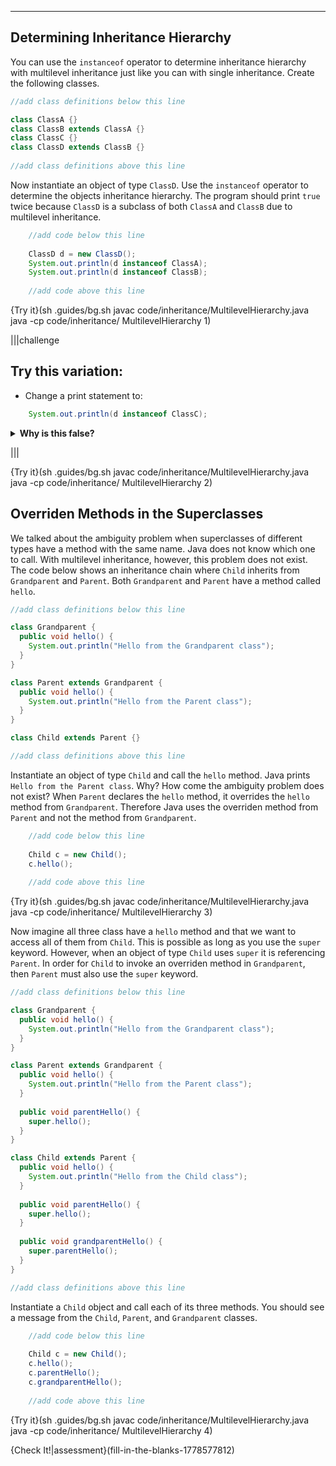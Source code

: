 ----------

## Determining Inheritance Hierarchy

You can use the `instanceof` operator to determine inheritance hierarchy with multilevel inheritance just like you can with single inheritance. Create the following classes.

```java
//add class definitions below this line

class ClassA {}
class ClassB extends ClassA {}
class ClassC {}
class ClassD extends ClassB {}
 
//add class definitions above this line
```

Now instantiate an object of type `ClassD`. Use the `instanceof` operator to determine the objects inheritance hierarchy. The program should print `true` twice because `ClassD` is a subclass of both `ClassA` and `ClassB` due to multilevel inheritance.

```java
    //add code below this line
  
    ClassD d = new ClassD();
    System.out.println(d instanceof ClassA);
    System.out.println(d instanceof ClassB);
  
    //add code above this line  
```

{Try it}(sh .guides/bg.sh javac code/inheritance/MultilevelHierarchy.java java -cp code/inheritance/ MultilevelHierarchy 1)

|||challenge
## Try this variation:
* Change a print statement to:
```java
    System.out.println(d instanceof ClassC);
```

<details>
  <summary><strong>Why is this false?</strong></summary>
  <code>ClassC</code> is not a part of the same inheritance chain as <code>ClassD</code>. That is, <code>ClassC</code> is not a superclass to object <code>d</code>.
</details>

|||

{Try it}(sh .guides/bg.sh javac code/inheritance/MultilevelHierarchy.java java -cp code/inheritance/ MultilevelHierarchy 2)

## Overriden Methods in the Superclasses

We talked about the ambiguity problem when superclasses of different types have a method with the same name. Java does not know which one to call. With multilevel inheritance, however, this problem does not exist. The code below shows an inheritance chain where `Child` inherits from `Grandparent` and `Parent`. Both `Grandparent` and `Parent` have a method called `hello`.

```java
//add class definitions below this line

class Grandparent {
  public void hello() {
    System.out.println("Hello from the Grandparent class");
  }
}

class Parent extends Grandparent {
  public void hello() {
    System.out.println("Hello from the Parent class");
  }
}

class Child extends Parent {}

//add class definitions above this line
```

Instantiate an object of type `Child` and call the `hello` method. Java prints `Hello from the Parent class`. Why? How come the ambiguity problem does not exist? When `Parent` declares the `hello` method, it overrides the `hello` method from `Grandparent`. Therefore Java uses the overriden method from `Parent` and not the method from `Grandparent`.

```java
    //add code below this line
  
    Child c = new Child();
    c.hello();
  
    //add code above this line 
```

{Try it}(sh .guides/bg.sh javac code/inheritance/MultilevelHierarchy.java java -cp code/inheritance/ MultilevelHierarchy 3)

Now imagine all three class have a `hello` method and that we want to access all of them from `Child`. This is possible as long as you use the `super` keyword. However, when an object of type `Child` uses `super` it is referencing `Parent`. In order for `Child` to invoke an overriden method in `Grandparent`, then `Parent` must also use the `super` keyword.

```java
//add class definitions below this line

class Grandparent {
  public void hello() {
    System.out.println("Hello from the Grandparent class");
  }
}

class Parent extends Grandparent {
  public void hello() {
    System.out.println("Hello from the Parent class");
  }
  
  public void parentHello() {
    super.hello();
  }
}

class Child extends Parent {
  public void hello() {
    System.out.println("Hello from the Child class");
  }
  
  public void parentHello() {
    super.hello();
  }
  
  public void grandparentHello() {
    super.parentHello();
  }
}

//add class definitions above this line
```

Instantiate a `Child` object and call each of its three methods. You should see a message from the `Child`, `Parent`, and `Grandparent` classes.

```java
    //add code below this line
  
    Child c = new Child();
    c.hello();
    c.parentHello();
    c.grandparentHello();
  
    //add code above this line 
```

{Try it}(sh .guides/bg.sh javac code/inheritance/MultilevelHierarchy.java java -cp code/inheritance/ MultilevelHierarchy 4)

{Check It!|assessment}(fill-in-the-blanks-1778577812)
